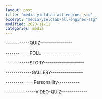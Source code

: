 ```yaml
---
layout: post
title: "media-yieldlab-all-engines-stg"
excerpt: "media-yieldlab-all-engines-stg"
modified: 2020-11-11
categories: media
---
```


<div class="apester-strip" is-mobile-only="false" data-channel-tokens="5fd9fb5970356525b62adfcf" item-shape="roundSquare" item-size="medium" strip-background="transparent" thumbnails-stroke-color="rgb(264, 46, 61)"  header-font-family="Lato"  header-provider="system"  header-font-size="18"  header-font-color="rgba(0,0,0,1)"  header-font-weight="400"  header-ltr="true"  top-border-width="0"  top-border-color="#000000ff"  bottom-border-width="0"  bottom-border-color="#000000ff"  data-fast-strip="true"></div>

------------QUIZ----------------

<div style="marginTop: 150px" class="apester-media" data-media-id="5fd9fc195704cdc6747952c8" height="350"></div>

------------POLL--------------------

<div style="width: 360px">
    <div style="marginTop: 150px" class="apester-media" data-media-id="5fd9fc275704cdec9f7952c9" height="350"></div>
</div>

------------STORY--------------------

<div style="marginTop: 150px" class="apester-media" data-media-id="5fd9fc0d5704cdf93e7952c7" height="512"> </div>

-------------GALLERY----------------

<div style="marginTop: 150px" class="apester-media" data-media-id="5fd9fc345704cd683a7952ca" height="512"></div>

--------------Personallity-----------

<div style="marginTop: 150px" class="apester-media" data-media-id="5fd9fc475704cd34357952cd" height="350"></div>

---------------VIDEO-QUIZ-------------

<div style="width: 320px">
    <div style="marginTop: 150px" class="apester-media" data-media-id="5fd9fc535704cd4da27952cf" height="388"></div>
</div>

<script async src="https://static.stg.apester.com/js/sdk/latest/apester-sdk.js"></script>